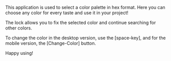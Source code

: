 This application is used to select a color palette in hex format. 
Here you can choose any color for every taste and use it in your project!

The lock allows you to fix the selected color and continue searching for other colors.

To change the color in the desktop version, use the [space-key], and for the mobile version, the [Change-Color] button.

Happy using!

